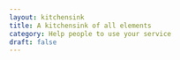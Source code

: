 ```yaml
---
layout: kitchensink
title: A kitchensink of all elements
category: Help people to use your service
draft: false
---
```

